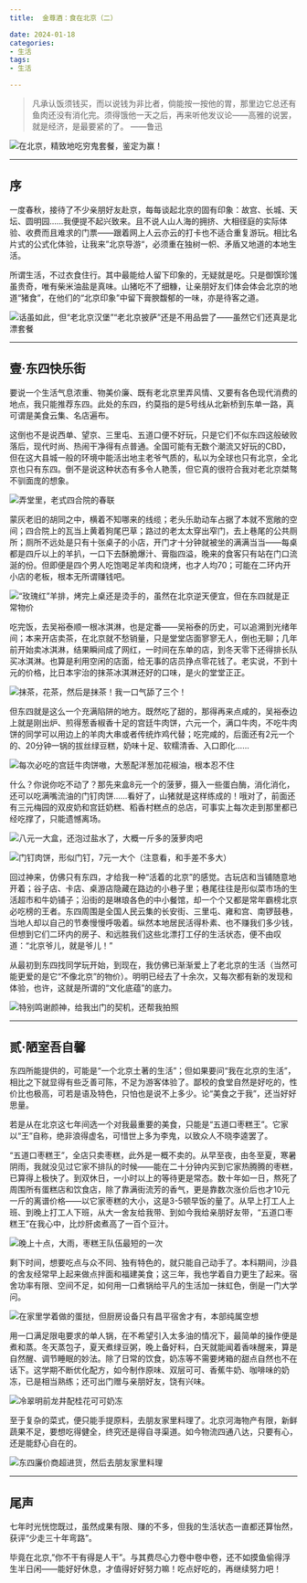 ```yaml
---
title:  金尊酒：食在北京（二）

date: 2024-01-18
categories:
- 生活
tags:
- 生活

--- 
```






> 凡承认饭须钱买，而以说钱为非比者，倘能按一按他的胃，那里边它总还有鱼肉还没有消化完。须得饿他一天之后，再来听他发议论——高雅的说罢，就是经济，是最要紧的了。    ——鲁迅
> 

![在北京，精致地吃穷鬼套餐，鉴定为赢！](https://raw.githubusercontent.com/DF-Master/yidapicbed/main/2024/202403/202403BJFOOD/202403BJFOOD00.jpg)



---

<!--more-->


## 序

一度春秋，接待了不少亲朋好友赴京，每每谈起北京的固有印象：故宫、长城、天坛、圆明园……我便提不起兴致来。且不说人山人海的拥挤、大相径庭的实际体验、收费而且难求的门票——跟着网上人云亦云的打卡也不适合重复游玩。相比名片式的公式化体验，让我来”北京导游“，必须重在独树一帜、矛盾又地道的本地生活。

所谓生活，不过衣食住行。其中最能给人留下印象的，无疑就是吃。只是御馔珍馐虽贵奇，唯有柴米油盐是真味。山猪吃不了细糠，让亲朋好友们体会体会北京的地道“猪食”，在他们的“北京印象”中留下膏腴馥郁的一味，亦是待客之道。

![话虽如此，但“老北京汉堡”“老北京披萨”还是不用品尝了——虽然它们还真是北漂套餐](https://raw.githubusercontent.com/DF-Master/yidapicbed/main/2024/202403/202403BJFOOD/202403BJFOOD01.jpg)



---

## 壹·东四快乐街

要说一个生活气息浓重、物美价廉、既有老北京里弄风情、又要有各色现代消费的地点，我只能推荐东四。此处的东四，约莫指的是5号线从北新桥到东单一路，真可谓是美食云集、名店遍布。

这倒也不是说西单、望京、三里屯、五道口便不好玩，只是它们不似东四这般破败落后，现代时尚、热闹干净得有点普通。全国可能有无数个潮流又好玩的CBD，但在这大县城一般的环境中能活出地主老爷气质的，私以为全球也只有北京，全北京也只有东四。倒不是说这种状态有多令人艳羡，但它真的很符合我对老北京桀骜不驯面庞的想象。

![弄堂里，老式四合院的春联](https://raw.githubusercontent.com/DF-Master/yidapicbed/main/2024/202403/202403BJFOOD/202403BJFOOD02.jpg)



蒙灰老旧的胡同之中，横着不知哪来的线缆；老头乐助动车占据了本就不宽敞的空间；四合院上的瓦当上黄着狗尾巴草；路过的老太太穿出窄门，去上巷尾的公共厕所；厕所不远处是只有十张桌子的小店，开门才十分钟就被坐的满满当当——每桌都是四斤以上的羊扒，一口下去酥脆爆汁、膏脂四溢，晚来的食客只有站在门口流涎的份。但即便是四个男人吃饱喝足羊肉和烧烤，也才人均70；可能在二环内开小店的老板，根本无所谓赚钱吧。

![“玫瑰红”羊排，烤完上桌还是烫手的，虽然在北京逆天便宜，但在东四就是正常物价](https://raw.githubusercontent.com/DF-Master/yidapicbed/main/2024/202403/202403BJFOOD/Untitled.jpeg)



吃完饭，去吴裕泰顺一根冰淇淋，也是定番——吴裕泰的历史，可以追溯到光绪年间；本来开店卖茶，在北京就不愁销量，只是堂堂店面寥寥无人，倒也无聊；几年前开始卖冰淇淋，结果瞬间成了网红，一时间在东单的店，到冬天零下还得排长队买冰淇淋。也算是利用空闲的店面，给无事的店员挣点零花钱了。老实说，不到十元的价格，比日本宇治的抹茶冰淇淋还好的口味，是火的堂堂正正。

![抹茶，花茶，然后是抹茶！我一口气舔了三个！](https://raw.githubusercontent.com/DF-Master/yidapicbed/main/2024/202403/202403BJFOOD/202403BJFOOD03.jpg)



但东四就是这么一个充满陷阱的地方。既然吃了甜的，那得再来点咸的，吴裕泰边上就是刚出炉、煎得葱香椒香十足的宫廷牛肉饼，六元一个，满口牛肉，不吃牛肉饼的同学可以用边上的羊肉大串或者传统炸鸡代替；吃完咸的，后面还有2元一个的、20分钟一锅的拔丝绿豆糕，奶味十足、软糯清香、入口即化……

![每次必吃的宫廷牛肉饼嗷，大葱配洋葱加花椒油，根本忍不住](https://raw.githubusercontent.com/DF-Master/yidapicbed/main/2024/202403/202403BJFOOD/202403BJFOOD04.jpg)



什么？你说你吃不动了？那先来盒8元一个的菠萝，摄入一些蛋白酶，消化消化，还可以吃满嘴流油的门钉肉饼……看好了，山猪就是这样练成的！哦对了，前面还有三元梅园的双皮奶和宫廷奶糕、稻香村糕点的总店，可事实上每次走到那里都已经吃撑了，只能遗憾离场。

![八元一大盒，还泡过盐水了，大概一斤多的菠萝肉吧](https://raw.githubusercontent.com/DF-Master/yidapicbed/main/2024/202403/202403BJFOOD/202403BJFOOD05.jpg)



![门钉肉饼，形似门钉，7元一大个（注意看，和手差不多大）](https://raw.githubusercontent.com/DF-Master/yidapicbed/main/2024/202403/202403BJFOOD/202403BJFOOD06.jpg)


回过神来，仿佛只有东四，才给我一种“活着的北京”的感觉。古玩店和当铺随意地开着；谷子店、卡店、桌游店隐藏在路边的小巷子里；巷尾往往是形似菜市场的生活超市和牛奶铺子；沿街的是琳琅各色的中小餐馆，却一个个又都是常年霸榜北京必吃榜的王者。东四周围是全国人民云集的长安街、三里屯、雍和宫、南锣鼓巷，当地人却以自己的节奏慢慢呼吸着。纵然本地居民活得朴素、也不赚我们多少钱，但想到它们二环内的房子、和远胜我们这些北漂打工仔的生活状态，便不由叹道：“北京爷儿，就是爷儿！”

从最初到东四找同学玩开始，到现在，我仿佛已渐渐爱上了老北京的生活（当然可能更爱的是它“不像北京”的物价）。明明已经去了十余次，又每次都有新的发现和体验，也许，这就是所谓的“文化底蕴”的底力。

![特别鸣谢颜神，给我出门的契机，还帮我拍照](https://raw.githubusercontent.com/DF-Master/yidapicbed/main/2024/202403/202403BJFOOD/202403BJFOOD07.jpg)


---

## 贰·陋室吾自馨

东四所能提供的，可能是“一个北京土著的生活”；但如果要问“我在北京的生活”，相比之下就显得有些乏善可陈，不足为游客体验了。鄙校的食堂自然是好吃的，性价比也极高，可若是语及特色，只怕也是说不上多少。论“美食之于我”，还当好好思量。

若是从在北京这七年间选一个对我最重要的美食，只能是“五道口枣糕王”。它家以“王”自称，绝非浪得虚名，可惜世上多为李鬼，以致众人不晓李逵罢了。

“五道口枣糕王”，全店只卖枣糕，此外是一概不卖的。从早至夜，由冬至夏，寒暑阴雨，我就没见过它家不排队的时候——能在二十分钟内买到它家热腾腾的枣糕，已算得上极快了。到双休日，一小时以上的等待更是常态。数十年如一日，熬死了周围所有蛋糕店和饮食店，除了靠满街流芳的香气，更是靠数次涨价后也才10元一斤的离谱价格——以它家枣糕的大小，这是3-5顿早饭的量了。从早上打工人上班、到晚上打工人下班，从大一舍友给我带、到如今我给亲朋好友带，“五道口枣糕王”在我心中，比炒肝卤煮高了一百个豆汁。

![晚上十点，大雨，枣糕王队伍最短的一次](https://raw.githubusercontent.com/DF-Master/yidapicbed/main/2024/202403/202403BJFOOD/202403BJFOOD08.jpg)


剩下时间，想要吃点与众不同、独有特色的，就只能自己动手了。本科期间，沙县的舍友经常早上起来做点拌面和福建美食；这三年，我也学着自力更生了起来。宿舍功率有限、空间不足，如何用一口煮锅给平凡的生活加一抹虹色，倒是一门大学问。

![在家里学着做的蛋挞，但厨房设备只有昌平宿舍才有，本部纯属空想](https://raw.githubusercontent.com/DF-Master/yidapicbed/main/2024/202403/202403BJFOOD/202403BJFOOD09.jpg)



用一口满足限电要求的单人锅，在不希望引入太多油的情况下，最简单的操作便是煮和蒸。冬天蒸包子，夏天煮绿豆粥，晚上备好料，白天就能闻着香味醒来，算是自然醒、调节睡眠的妙法。除了日常的饮食，奶冻等不需要烤箱的甜点自然也不在话下。这学期不断优化配方，如今制作原味、双层可可、香蕉牛奶、咖啡味的奶冻，已是相当熟练；还可出门赠与亲朋好友，饶有兴味。

![冷翠明前龙井配桂花可可奶冻](https://raw.githubusercontent.com/DF-Master/yidapicbed/main/2024/202403/202403BJFOOD/202403BJFOOD10.jpg)



至于复杂的菜式，便只能手提原料，去朋友家里料理了。北京河海物产有限，新鲜蔬果不足，要想吃得健全，终究还是得自寻渠道。如今物流四通八达，只要有心，还是能舒心自在的。

![东四廉价商超进货，然后去朋友家里料理](https://raw.githubusercontent.com/DF-Master/yidapicbed/main/2024/202403/202403BJFOOD/202403BJFOOD11.jpg)



---

## 尾声

七年时光恍惚既过，虽然成果有限、赚的不多，但我的生活状态一直都还算怡然，获评“少走三十年弯路”。

毕竟在北京,”你不干有得是人干”。与其费尽心力卷中卷中卷，还不如摸鱼偷得浮生半日闲——能好好休息，才值得好好努力嘛！吃点好吃的，再继续努力吧！